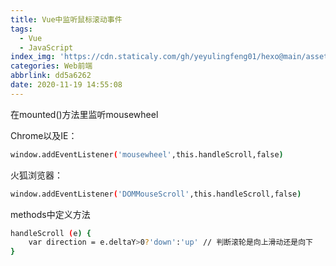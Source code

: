 ```yaml
---
title: Vue中监听鼠标滚动事件
tags:
  - Vue
  - JavaScript
index_img: 'https://cdn.staticaly.com/gh/yeyulingfeng01/hexo@main/assets/cover/2022/20201119c.jpg'
categories: Web前端
abbrlink: dd5a6262
date: 2020-11-19 14:55:08
---
```


在mounted()方法里监听mousewheel

Chrome以及IE：

```bash
window.addEventListener('mousewheel',this.handleScroll,false)
```

火狐浏览器：

```bash
window.addEventListener('DOMMouseScroll',this.handleScroll,false)
```

methods中定义方法

```bash
handleScroll (e) {
	var direction = e.deltaY>0?'down':'up' // 判断滚轮是向上滑动还是向下
}
```

